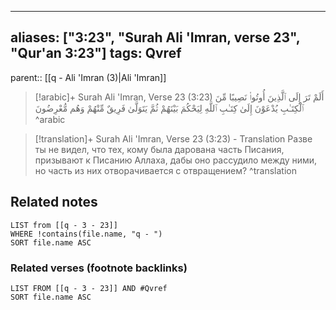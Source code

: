 
---
aliases: ["3:23", "Surah Ali 'Imran, verse 23", "Qur'an 3:23"]
tags: Qvref
---

parent:: [[q - Ali 'Imran (3)|Ali 'Imran]]

> [!arabic]+ Surah Ali 'Imran, Verse 23 (3:23)
> <span class="quran-arabic">أَلَمْ تَرَ إِلَى ٱلَّذِينَ أُوتُوا۟ نَصِيبًا مِّنَ ٱلْكِتَـٰبِ يُدْعَوْنَ إِلَىٰ كِتَـٰبِ ٱللَّهِ لِيَحْكُمَ بَيْنَهُمْ ثُمَّ يَتَوَلَّىٰ فَرِيقٌ مِّنْهُمْ وَهُم مُّعْرِضُونَ</span>
^arabic

> [!translation]+ Surah Ali 'Imran, Verse 23 (3:23) - Translation
> Разве ты не видел, что тех, кому была дарована часть Писания, призывают к Писанию Аллаха, дабы оно рассудило между ними, но часть из них отворачивается с отвращением?
^translation



## Related notes
```dataview
LIST from [[q - 3 - 23]]
WHERE !contains(file.name, "q - ")
SORT file.name ASC
```

### Related verses (footnote backlinks)
```dataview
LIST FROM [[q - 3 - 23]] AND #Qvref
SORT file.name ASC
```

